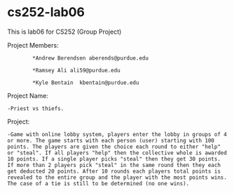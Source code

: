 # cs252-lab06
This is lab06 for CS252 (Group Project)

Project Members:

			*Andrew Berendsen aberends@purdue.edu

			*Ramsey Ali ali59@purdue.edu

			*Kyle Bentain  kbentain@purdue.edu
  
  Project Name:
  
    -Priest vs thiefs.
  
  Project:
  
    -Game with online lobby system, players enter the lobby in groups of 4 or more. The game starts with each person (user) starting with 100 points. The players are given the choice each round to either "help" or "steal". If all players "help" then the collective whole is awarded 10 points. If a single player picks "steal" then they get 30 points. If more than 2 players pick "steal" in the same round then they each get deducted 20 points. After 10 rounds each players total points is revealed to the entire group and the player with the most points wins. The case of a tie is still to be determined (no one wins).
  

